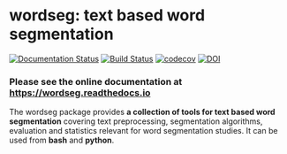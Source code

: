 # wordseg: text based word segmentation #

[![Documentation Status](https://readthedocs.org/projects/wordseg/badge/?version=latest)](http://wordseg.readthedocs.io/en/latest/?badge=latest)
[![Build Status](https://travis-ci.org/bootphon/wordseg.svg?branch=master)](https://travis-ci.org/bootphon/wordseg)
[![codecov](https://codecov.io/gh/bootphon/wordseg/branch/master/graph/badge.svg)](https://codecov.io/gh/bootphon/wordseg)
[![DOI](https://zenodo.org/badge/DOI/10.5281/zenodo.1101048.svg)](https://doi.org/10.5281/zenodo.1101048)


### Please see the online documentation at https://wordseg.readthedocs.io ###

The wordseg package provides **a collection of tools for text based
word segmentation** covering text preprocessing, segmentation
algorithms, evaluation and statistics relevant for word segmentation
studies. It can be used from **bash** and **python**.
